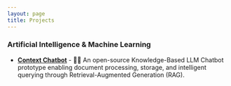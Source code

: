 ```yaml
---
layout: page
title: Projects
---
```


### Artificial Intelligence & Machine Learning

- **[Context Chatbot](context-chatbot)** - 🤖📄 An open-source Knowledge-Based LLM Chatbot prototype enabling document processing, storage, and intelligent querying through Retrieval-Augmented Generation (RAG).
